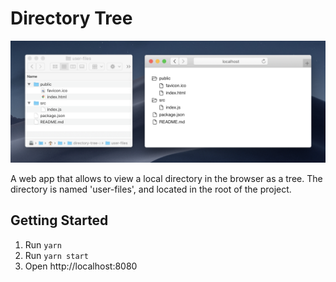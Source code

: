 # Directory Tree

![Screenshot](screenshot.png?raw=true)

A web app that allows to view a local directory in the browser as a tree. The directory is named 'user-files', and located in the root of the project.

## Getting Started

1. Run `yarn`
2. Run `yarn start`
3. Open http://localhost:8080
